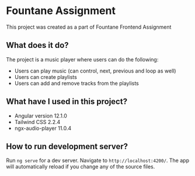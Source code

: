 # Fountane Assignment

This project was created as a part of Fountane Frontend Assignment

## What does it do?
The project is a music player where users can do the following:
- Users can play music (can control, next, previous and loop as well)
- Users can create playlists 
- Users can add and remove tracks from the playlists

## What have I used in this project?
- Angular version 12.1.0
- Tailwind CSS 2.2.4
- ngx-audio-player 11.0.4


## How to run development server?

Run `ng serve` for a dev server. Navigate to `http://localhost:4200/`. The app will automatically reload if you change any of the source files.


